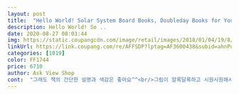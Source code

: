 ```yaml
---
layout: post 
title:  "Hello World! Solar System Board Books, Doubleday Books for Young Readers" 
description: Hello World! So ..
date: 2020-08-27 08:03:44 
img: https://static.coupangcdn.com/image/retail/images/2018/01/04/19/8/5fe4dd30-2171-459e-81e5-7369565babc4.jpg 
linkUrl: https://link.coupang.com/re/AFFSDP?lptag=AF3600438&subid=ahnPublicAsk&pageKey=58037735&itemId=201296554&vendorItemId=3147846053&traceid=V0-113-cfbf3be1db97beef 
categories: [1019] 
color: FF1744 
price: 6710 
author: Ask View Shop 
cont:  "그래도 책의 간단한 설명과 색감은 좋아요^^<br/>그림이 알록달록하고 시원시원해서 예쁩니다.<br/><br/>솔직히 그림이 사실적이지는 않구요 (토성의 띠가 알록달록^^;;) 영어 글밥은 많지 않아서 원서 보던 아이라면 우주에 대해 처음 접하기에 좋네요.<br/><br/>아이가 아직 우주엔 관심이 없는 듯 해요.<br/><br/>어른 손바닥보다 조금 큰 정도의 보드북이에요.<br/><br/>영어 처음 접하는 아이에게 좋은거같아요 색감도 너무 예뻐서 아이들이 좋아해요<br/>우주에 관심이 많아지는 아이와 함꼐 보려고 구매했어요.<br/><br/>큰 글씨로 써있는 내용말고도 행성마다 한줄씩 작은 글씨로 추가적인 내용이 들어가 있어서 단계에 맞게 읽으면 될 것 같아요.<br/><br/>" 
---
```

